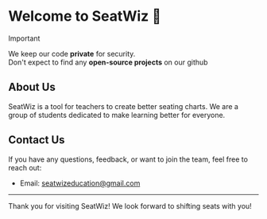 # Welcome to SeatWiz 👋

> [!IMPORTANT]
> We keep our code **private** for security.  
> Don't expect to find any **open-source projects** on our github


## About Us
SeatWiz is a tool for teachers to create better seating charts. We are a group of students dedicated to make learning better for everyone.

## Contact Us
If you have any questions, feedback, or want to join the team, feel free to reach out:

- Email: [seatwizeducation@gmail.com](mailto:seatwizeducation@gmail.com)
---

Thank you for visiting SeatWiz! We look forward to shifting seats with you!
